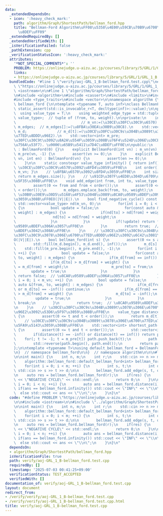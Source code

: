 ```yaml
---
data:
  _extendedDependsOn:
  - icon: ':heavy_check_mark:'
    path: algorithm/Graph/ShortestPath/bellman_ford.hpp
    title: "Bellman-Ford Algorithm\uFF08\u5358\u4E00\u59CB\u70B9\u6700\u77ED\u7D4C\
      \u8DEF\uFF09"
  _extendedRequiredBy: []
  _extendedVerifiedWith: []
  _isVerificationFailed: false
  _pathExtension: cpp
  _verificationStatusIcon: ':heavy_check_mark:'
  attributes:
    '*NOT_SPECIAL_COMMENTS*': ''
    PROBLEM: https://onlinejudge.u-aizu.ac.jp/courses/library/5/GRL/1/GRL_1_B
    links:
    - https://onlinejudge.u-aizu.ac.jp/courses/library/5/GRL/1/GRL_1_B
  bundledCode: "#line 1 \"verify/aoj-GRL_1_B-bellman_ford.test.cpp\"\n#define PROBLEM\
    \ \"https://onlinejudge.u-aizu.ac.jp/courses/library/5/GRL/1/GRL_1_B\"\n\n#include\
    \ <iostream>\n\n#line 1 \"algorithm/Graph/ShortestPath/bellman_ford.hpp\"\n\n\n\
    \n#include <algorithm>\n#include <cassert>\n#include <limits>\n#include <tuple>\n\
    #include <type_traits>\n#include <vector>\n\nnamespace algorithm {\n\nnamespace\
    \ bellman_ford {\n\ntemplate <typename T, auto inf>\nclass BellmanFord {\n   \
    \ static_assert(std::is_invocable_r<T, decltype(inf)>::value);\n\npublic:\n  \
    \  using value_type = T;\n    using weighted_edge_type = std::tuple<int, int,\
    \ value_type>;  // tuple of (from, to, weight).\n\nprivate:\n    int m_vn;   \
    \                              // m_vn:=(\u30CE\u30FC\u30C9\u6570).\n    std::vector<weighted_edge_type>\
    \ m_edges;  // m_edges[]:=(\u8FBA\u30EA\u30B9\u30C8).\n    std::vector<value_type>\
    \ m_d;              // m_d[t]:=(\u30CE\u30FC\u30C9s\u304B\u3089t\u3078\u306E\u6700\
    \u77ED\u8DDD\u96E2).\n    std::vector<int> m_pre;                   // m_pre[t]:=(\u30CE\
    \u30FC\u30C9t\u3092\u8A2A\u554F\u3059\u308B\u76F4\u524D\u306E\u30CE\u30FC\u30C9\
    \u756A\u53F7). \u9006\u65B9\u5411\u7D4C\u8DEF\uFF0E\n\npublic:\n    BellmanFord()\
    \ : BellmanFord(0) {}\n    explicit BellmanFord(int vn) : m_vn(vn), m_d(vn, inf()),\
    \ m_pre(vn, -1) {\n        assert(vn >= 0);\n    }\n    explicit BellmanFord(int\
    \ vn, int en) : BellmanFord(vn) {\n        assert(en >= 0);\n        m_edges.reserve(en);\n\
    \    }\n\n    static constexpr value_type infinity() { return inf(); }\n    //\
    \ \u30CE\u30FC\u30C9\u6570\u3092\u8FD4\u3059\uFF0E\n    int order() const { return\
    \ m_vn; }\n    // \u8FBA\u6570\u3092\u8FD4\u3059\uFF0E\n    int size() const {\
    \ return m_edges.size(); }\n    // \u91CD\u307F\u4ED8\u304D\u6709\u5411\u8FBA\u3092\
    \u5F35\u308B\uFF0E\n    void add_edge(int from, int to, value_type weight) {\n\
    \        assert(0 <= from and from < order());\n        assert(0 <= to and to\
    \ < order());\n        m_edges.emplace_back(from, to, weight);\n    }\n    //\
    \ \u30B0\u30E9\u30D5\u5168\u4F53\u304B\u3089\u8CA0\u9589\u8DEF\u3092\u691C\u51FA\
    \u3059\u308B\uFF0EO(|V||E|).\n    bool find_negative_cycle() const {\n       \
    \ std::vector<value_type> nd(m_vn, 0);\n        for(int i = 0; i < m_vn; ++i)\
    \ {\n            bool update = false;\n            for(const auto &[from, to,\
    \ weight] : m_edges) {\n                if(nd[to] > nd[from] + weight) {\n   \
    \                 nd[to] = nd[from] + weight;\n                    update = true;\n\
    \                }\n            }\n            if(!update) return false;  // \u8CA0\
    \u9589\u8DEF\u306A\u3057\uFF0E\n        }\n        return true;  // \u8CA0\u9589\
    \u8DEF\u3042\u308A\uFF0E\n    }\n    // \u30CE\u30FC\u30C9s\u304B\u3089\u5404\u30CE\
    \u30FC\u30C9\u3078\u306E\u6700\u77ED\u8DDD\u96E2\u3092\u6C42\u3081\u308B\uFF0E\
    O(|V||E|).\n    bool bellman_ford(int s) {\n        assert(0 <= s and s < order());\n\
    \        std::fill(m_d.begin(), m_d.end(), inf());\n        m_d[s] = 0;\n    \
    \    std::fill(m_pre.begin(), m_pre.end(), -1);\n        for(int i = 0; i < m_vn;\
    \ ++i) {\n            bool update = false;\n            for(const auto &[from,\
    \ to, weight] : m_edges) {\n                if(m_d[from] == inf()) continue;\n\
    \                if(m_d[to] > m_d[from] + weight) {\n                    m_d[to]\
    \ = m_d[from] + weight;\n                    m_pre[to] = from;\n             \
    \       update = true;\n                }\n            }\n            if(!update)\
    \ return false;  // \u8CA0\u9589\u8DEF\u306A\u3057\uFF0E\n        }\n        for(int\
    \ i = 0; i < m_vn; ++i) {\n            bool update = false;\n            for(const\
    \ auto &[from, to, weight] : m_edges) {\n                if(m_d[from] == inf()\
    \ or m_d[to] == -inf()) continue;\n                if(m_d[from] == -inf() or m_d[to]\
    \ > m_d[from] + weight) {\n                    m_d[to] = -inf();\n           \
    \         update = true;\n                }\n            }\n            if(!update)\
    \ break;\n        }\n        return true;  // \u8CA0\u9589\u8DEF\u3042\u308A\uFF0E\
    \n    }\n    // \u30CE\u30FC\u30C9s\u304B\u3089t\u3078\u306E\u6700\u77ED\u8DDD\
    \u96E2\u3092\u53D6\u5F97\u3059\u308B\uFF0E\n    value_type distance(int t) const\
    \ {\n        assert(0 <= t and t < order());\n        return m_d[t];\n    }\n\
    \    // \u30CE\u30FC\u30C9s\u304B\u3089t\u3078\u306E\u6700\u77ED\u7D4C\u8DEF\u3092\
    \u5FA9\u5143\u3059\u308B\uFF0E\n    std::vector<int> shortest_path(int t) const\
    \ {\n        assert(0 <= t and t < order());\n        std::vector<int> path;\n\
    \        if(distance(t) == -inf() or distance(t) == inf()) return path;\n    \
    \    for(; t != -1; t = m_pre[t]) path.push_back(t);\n        path.shrink_to_fit();\n\
    \        std::reverse(path.begin(), path.end());\n        return path;\n    }\n\
    };\n\ntemplate <typename T>\nusing default_bellman_ford = BellmanFord<T, std::numeric_limits<T>::max>;\n\
    \n}  // namespace bellman_ford\n\n}  // namespace algorithm\n\n\n#line 6 \"verify/aoj-GRL_1_B-bellman_ford.test.cpp\"\
    \n\nint main() {\n    int n, m;\n    int r;\n    std::cin >> n >> m >> r;\n\n\
    \    algorithm::bellman_ford::default_bellman_ford<int> bellman_ford(n, m);\n\
    \    for(int i = 0; i < m; ++i) {\n        int s, t;\n        int d;\n       \
    \ std::cin >> s >> t >> d;\n\n        bellman_ford.add_edge(s, t, d);\n    }\n\
    \n    auto res = bellman_ford.bellman_ford(r);\n    if(res) {\n        std::cout\
    \ << \"NEGATIVE CYCLE\" << std::endl;\n        return 0;\n    }\n\n    for(int\
    \ i = 0; i < n; ++i) {\n        auto ans = bellman_ford.distance(i);\n       \
    \ if(ans == bellman_ford.infinity()) std::cout << \"INF\" << \"\\n\";\n      \
    \  else std::cout << ans << \"\\n\";\n    }\n}\n"
  code: "#define PROBLEM \"https://onlinejudge.u-aizu.ac.jp/courses/library/5/GRL/1/GRL_1_B\"\
    \n\n#include <iostream>\n\n#include \"../algorithm/Graph/ShortestPath/bellman_ford.hpp\"\
    \n\nint main() {\n    int n, m;\n    int r;\n    std::cin >> n >> m >> r;\n\n\
    \    algorithm::bellman_ford::default_bellman_ford<int> bellman_ford(n, m);\n\
    \    for(int i = 0; i < m; ++i) {\n        int s, t;\n        int d;\n       \
    \ std::cin >> s >> t >> d;\n\n        bellman_ford.add_edge(s, t, d);\n    }\n\
    \n    auto res = bellman_ford.bellman_ford(r);\n    if(res) {\n        std::cout\
    \ << \"NEGATIVE CYCLE\" << std::endl;\n        return 0;\n    }\n\n    for(int\
    \ i = 0; i < n; ++i) {\n        auto ans = bellman_ford.distance(i);\n       \
    \ if(ans == bellman_ford.infinity()) std::cout << \"INF\" << \"\\n\";\n      \
    \  else std::cout << ans << \"\\n\";\n    }\n}\n"
  dependsOn:
  - algorithm/Graph/ShortestPath/bellman_ford.hpp
  isVerificationFile: true
  path: verify/aoj-GRL_1_B-bellman_ford.test.cpp
  requiredBy: []
  timestamp: '2025-07-03 00:41:25+09:00'
  verificationStatus: TEST_ACCEPTED
  verifiedWith: []
documentation_of: verify/aoj-GRL_1_B-bellman_ford.test.cpp
layout: document
redirect_from:
- /verify/verify/aoj-GRL_1_B-bellman_ford.test.cpp
- /verify/verify/aoj-GRL_1_B-bellman_ford.test.cpp.html
title: verify/aoj-GRL_1_B-bellman_ford.test.cpp
---
```

